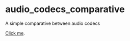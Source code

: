 # audio_codecs_comparative
A simple comparative between audio codecs

[Click me](https://cdn.rawgit.com/vicente-gonzalez-ruiz/audio_codecs_comparative/master/index.html).
